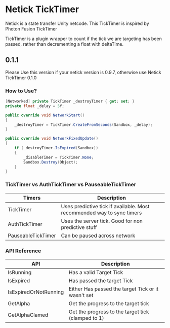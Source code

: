 # Netick TickTimer
Netick is a state transfer Unity netcode.
This TickTimer is inspired by Photon Fusion TickTimer

TickTimer is a plugin wrapper to count if the tick we are targeting has been passed, rather than decrementing a float with deltaTime.

## 0.1.1
Please Use this version if your netick version is 0.9.7, otherwise use Netick TickTimer 0.1.0

### How to Use?
```csharp
[Networked] private TickTimer _destroyTimer { get; set; }
private float _delay = 5f;

public override void NetworkStart()
{
    _destroyTimer = TickTimer.CreateFromSeconds(Sandbox, _delay);
}

public override void NetworkFixedUpdate()
{
    if (_destroyTimer.IsExpired(Sandbox))
    {
        _disableTimer = TickTimer.None;
        Sandbox.Destroy(Object);
    }
}
```

### TickTimer vs AuthTickTimer vs PauseableTickTimer
| Timers             | Description                                                            |
|--------------------|------------------------------------------------------------------------|
| TickTimer          | Uses predictive tick if available. Most recommended way to sync timers |
| AuthTickTimer      | Uses the server tick. Good for non predictive stuff                    |
| PauseableTickTimer | Can be paused across network                                          |

### API Reference

| API                   | Description                                        |
|-----------------------|----------------------------------------------------|
| IsRunning             | Has a valid Target Tick                            |
| IsExpired             | Has passed the target Tick                         |
| IsExpiredOrNotRunning | Either Has passed the target Tick or it wasn't set |
| GetAlpha              | Get the progress to the target tick                |
| GetAlphaClamed        | Get the progress to the target tick (clamped to 1) |                                                                    |